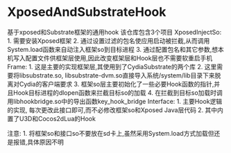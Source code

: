 # XposedAndSubstrateHook
基于xposed和Substrate框架的通用hook
该仓库包含3个项目
XposedInjectSo:
    1. 需要安装Xposed框架
    2. 通过设置过滤的包名使应用启动被拦截,从而调用System.load函数来自动注入框架so到目标进程
    3. 通过配置包名和其它参数,想本机写入配置文件供框架层使用,因此改变框架层和Hook层也不需要软重启手机
Frame:
    1. 这是主要的实现框架层,其使用到了CydiaSubstrate的两个库
    2. 这里需要将libsubstrate.so, libsubstrate-dvm.so直接导入系统/system/lib目录下来脱离对Cydia的客户端要求
    3. 框架so层主要初始化了一些必要Hook函数的指针,并且Hook目标进程的dlopen函数来拦截目标so的加载
    4. 在拦截到目标so加载时调用libhookbridge.so中的导出函数key_hook_bridge
Interface:
    1. 主要Hook逻辑的实现, 每次更改此接口即可,而不必修改框架so和Xposed Java层代码
    2. 其中内置了U3D和Cocos2dLua的Hook 
    
注意: 
    1. 将框架so和接口so不要放在sd卡上,虽然采用System.load方式加载但还是报错,具体原因不明
    
